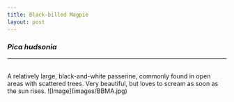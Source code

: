 ```yaml
---
title: Black-billed Magpie
layout: post
---
```

### *Pica hudsonia*
<hr>
<br>
A relatively large, black-and-white passerine, commonly found in open areas with scattered trees. Very beautiful, but loves to scream as soon as the sun rises.
![Image](images/BBMA.jpg)
